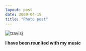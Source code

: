 ```yaml
---
layout: post
date: 2009-04-15
title: "Photo post"
---
```

![travisj](/images/104984b099e981f0860299cdd023a983029af58ea181c4bb5d3c52b6624f39e9.jpg)

<b>I have been reunited with my music</b>